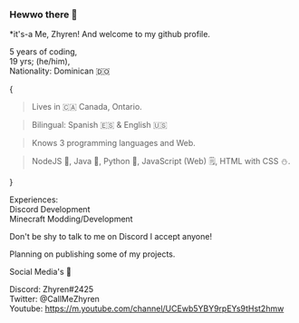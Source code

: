 ### Hewwo there 👋  
*it's-a Me, Zhyren! And welcome to my github profile.

5 years of coding,<br/>19 yrs; (he/him),<br/>Nationality: Dominican 🇩🇴

{
> Lives in 🇨🇦 Canada, Ontario.

> Bilingual: Spanish 🇪🇸 & English 🇺🇸

> Knows 3 programming languages and Web.

> NodeJS 📖, Java 👣, Python 🐍, JavaScript (Web) 🗒️, HTML with CSS ⛄.

}

Experiences:<br/>Discord Development<br/>Minecraft Modding/Development

Don't be shy to talk to me on Discord I accept anyone!

Planning on publishing some of my projects.

Social Media's 🍓

Discord: Zhyren#2425<br/>Twitter: @CallMeZhyren<br/>Youtube: https://m.youtube.com/channel/UCEwb5YBY9rpEYs9tHst2hmw
